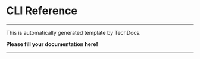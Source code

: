 # CLI Reference

---

This is automatically generated template by TechDocs.

**Please fill your documentation here!**

---
